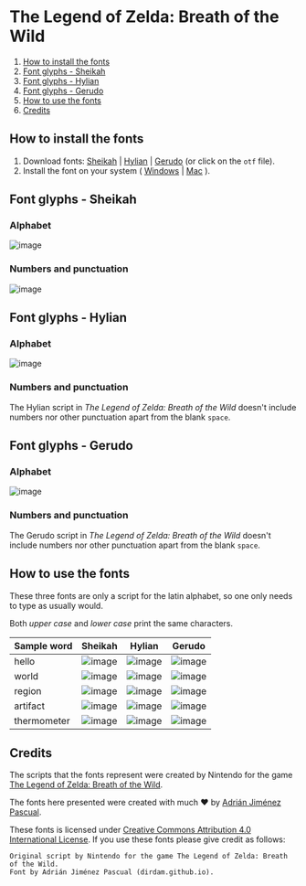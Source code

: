 # The Legend of Zelda: Breath of the Wild

1. [How to install the fonts](#how-to-install-the-fonts)
2. [Font glyphs - Sheikah](#font-glyphs---sheikah)
2. [Font glyphs - Hylian](#font-glyphs---hylian)
2. [Font glyphs - Gerudo](#font-glyphs---gerudo)
3. [How to use the fonts](#how-to-use-the-fonts)
4. [Credits](#credits)

## How to install the fonts

1. Download fonts: [Sheikah](https://github.com/dirdam/fonts/raw/main/zelda/Sheikah.otf) | [Hylian](https://github.com/dirdam/fonts/raw/main/zelda/Hylian.otf) | [Gerudo](https://github.com/dirdam/fonts/raw/main/zelda/Gerudo.otf) (or click on the `otf` file).
2. Install the font on your system ( [Windows](https://support.microsoft.com/en-us/office/add-a-font-b7c5f17c-4426-4b53-967f-455339c564c1) | [Mac](https://support.apple.com/en-us/HT201749) ).

## Font glyphs - Sheikah

### Alphabet

![image](https://user-images.githubusercontent.com/20274494/216272512-c00b1267-bd8d-4a58-a578-f663ac360881.png)

### Numbers and punctuation

![image](https://user-images.githubusercontent.com/20274494/216272888-a1b8c5eb-abcc-4f0c-83f6-5f978ad4cf3f.png)

## Font glyphs - Hylian

### Alphabet

![image](https://user-images.githubusercontent.com/20274494/236424923-8f990800-7e46-4d37-b947-b55d12166a07.png)

### Numbers and punctuation

The Hylian script in _The Legend of Zelda: Breath of the Wild_ doesn't include numbers nor other punctuation apart from the blank `space`.

## Font glyphs - Gerudo

### Alphabet

![image](https://user-images.githubusercontent.com/20274494/235613744-bbf5c428-dc1a-43dd-a79a-4e7d227fc1ee.png)

### Numbers and punctuation

The Gerudo script in _The Legend of Zelda: Breath of the Wild_ doesn't include numbers nor other punctuation apart from the blank `space`.

## How to use the fonts

These three fonts are only a script for the latin alphabet, so one only needs to type as usually would.

Both _upper case_ and _lower case_ print the same characters.

|Sample word|Sheikah|Hylian|Gerudo|
|-|:-:|:-:|:-:|
|hello|![image](https://user-images.githubusercontent.com/20274494/216273990-24806802-e743-455a-9485-b209d7f70ec5.png)|![image](https://user-images.githubusercontent.com/20274494/236425086-a5cfbb71-feaa-4e66-a961-3c5e6c4e3672.png)|![image](https://user-images.githubusercontent.com/20274494/235614781-003329ac-014c-4046-a504-ed330d5d14f5.png)|
|world|![image](https://user-images.githubusercontent.com/20274494/216274277-ffd9ad77-6579-4a18-afb0-692d918e4ef5.png)|![image](https://user-images.githubusercontent.com/20274494/236425133-a738ab8c-2fbb-4bed-ab71-f30c670996db.png)|![image](https://user-images.githubusercontent.com/20274494/235614875-c9bf777f-0885-4c56-a0a6-72209e9a6348.png)|
|region|![image](https://user-images.githubusercontent.com/20274494/216274381-258d72e6-ce3c-4c9b-8c56-4c328a221bac.png)|![image](https://user-images.githubusercontent.com/20274494/236425268-ef1bbb2a-e863-49ec-aa77-5cca0cc78327.png)|![image](https://user-images.githubusercontent.com/20274494/235614938-b88e0175-5029-4ee4-aad5-3774a1149dda.png)|
|artifact|![image](https://user-images.githubusercontent.com/20274494/216274510-8b0b704a-772f-4a83-abed-b69c9b906d69.png)|![image](https://user-images.githubusercontent.com/20274494/236425384-290cc687-9210-4ae9-a04a-1a353a75e8ca.png)|![image](https://user-images.githubusercontent.com/20274494/235615000-5207a3e9-23be-4eca-ba1b-e4cba41ce47b.png)|
|thermometer|![image](https://user-images.githubusercontent.com/20274494/216274622-e35d7751-9ea3-4c1b-ad5c-de74696c8714.png)|![image](https://user-images.githubusercontent.com/20274494/236425455-2742dbbd-48da-4bf7-8c03-1a26bde2a0b3.png)|![image](https://user-images.githubusercontent.com/20274494/235615059-8b16fc8d-a33d-4388-9291-65d9b5085b24.png)|

## Credits

The scripts that the fonts represent were created by Nintendo for the game [The Legend of Zelda: Breath of the Wild](https://www.zelda.com/breath-of-the-wild/).

The fonts here presented were created with much :heart: by [Adrián Jiménez Pascual](https://dirdam.github.io/).

These fonts is licensed under [Creative Commons Attribution 4.0 International License](https://creativecommons.org/licenses/by/4.0/). If you use these fonts please give credit as follows:
```
Original script by Nintendo for the game The Legend of Zelda: Breath of the Wild.
Font by Adrián Jiménez Pascual (dirdam.github.io).
```

